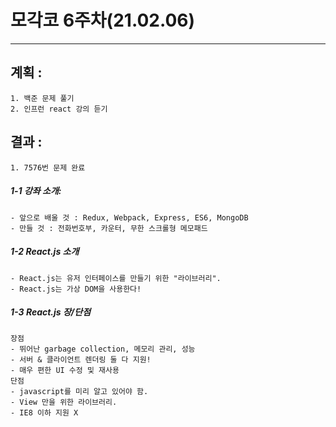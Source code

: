 # 모각코 6주차(21.02.06)
***
## 계획 : 
    1. 백준 문제 풀기
    2. 인프런 react 강의 듣기
## 결과 : 
    1. 7576번 문제 완료

##### 1-1 강좌 소개:
    - 앞으로 배울 것 : Redux, Webpack, Express, ES6, MongoDB
    - 만들 것 : 전화번호부, 카운터, 무한 스크롤형 메모패드
##### 1-2 React.js 소개
    - React.js는 유저 인터페이스를 만들기 위한 "라이브러리".
    - React.js는 가상 DOM을 사용한다!
##### 1-3 React.js 장/단점
    장점
    - 뛰어난 garbage collection, 메모리 관리, 성능
    - 서버 & 클라이언트 렌더링 둘 다 지원!
    - 매우 편한 UI 수정 및 재사용
    단점
    - javascript를 미리 알고 있어야 함.
    - View 만을 위한 라이브러리.
    - IE8 이하 지원 X
